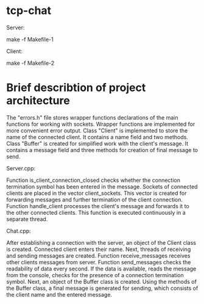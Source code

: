 # tcp-chat

Server:

make -f Makefile-1

Client:

make -f Makefile-2

# Brief describtion of project architecture

The "errors.h" file stores wrapper functions declarations of the main functions for working with sockets. Wrapper functions are implemented for more convenient error output.
Class "Client" is implemented to store the name of the connected client. It contains a name field and two methods. 
Class "Buffer" is created for simplified work with the client's message. It contains a message field and three methods for creation of final message to send.

Server.cpp:

Function is_client_connection_closed checks whether the connection termination symbol has been entered in the message. 
Sockets of connected clients are placed in the vector client_sockets. This vector is created for forwarding messages and further termination of the client connection.
Function handle_client processes the client's message and forwards it to the other connected clients. This function is executed continuously in a separate thread.

Chat.cpp:

After establishing a connection with the server, an object of the Client class is created. Connected client enters their name. Next, threads of receiving and sending messages are created. 
Function receive_messages receives other clients messages from server. 
Function send_messages checks the readability of data every second. If the data is available, reads the message from the console, checks for the presence of a connection termination symbol. Next, an object of the Buffer class is created. Using the methods of the Buffer class, a final message is generated for sending, which consists of the client name and the entered message.
